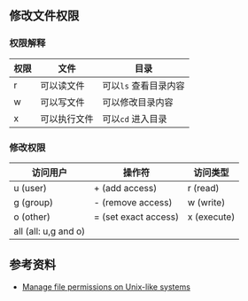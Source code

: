 ## 修改文件权限

### 权限解释

| 权限 | 文件         | 目录                  |
| ---- | ------------ | --------------------- |
| r    | 可以读文件   | 可以`ls` 查看目录内容 |
| w    | 可以写文件   | 可以修改目录内容      |
| x    | 可以执行文件 | 可以`cd` 进入目录     |



### 修改权限

| 访问用户             | 操作符               | 访问类型    |
| -------------------- | -------------------- | ----------- |
| u (user)             | + (add access)       | r (read)    |
| g (group)            | - (remove access)    | w (write)   |
| o (other)            | = (set exact access) | x (execute) |
| all (all: u,g and o) |                      |             |





## 参考资料

* [Manage file permissions on Unix-like systems](https://kb.iu.edu/d/abdb)